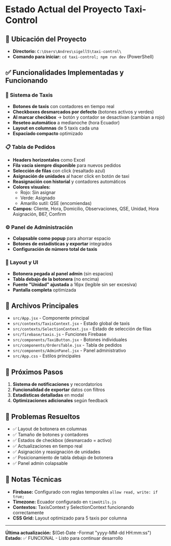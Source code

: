 # Estado Actual del Proyecto Taxi-Control

## 📍 Ubicación del Proyecto
- **Directorio:** `C:\Users\Andres\sigell5\taxi-control\`
- **Comando para iniciar:** `cd taxi-control; npm run dev` (PowerShell)

## ✅ Funcionalidades Implementadas y Funcionando

### 🚕 Sistema de Taxis
- **Botones de taxis** con contadores en tiempo real
- **Checkboxes desmarcados por defecto** (botones activos y verdes)
- **Al marcar checkbox** → botón y contador se desactivan (cambian a rojo)
- **Reseteo automático** a medianoche (hora Ecuador)
- **Layout en columnas** de 5 taxis cada una
- **Espaciado compacto** optimizado

### 📋 Tabla de Pedidos
- **Headers horizontales** como Excel
- **Fila vacía siempre disponible** para nuevos pedidos
- **Selección de filas** con click (resaltado azul)
- **Asignación de unidades** al hacer click en botón de taxi
- **Reasignación con historial** y contadores automáticos
- **Colores visuales:**
  - Rojo: Sin asignar
  - Verde: Asignado
  - Amarillo sutil: QSE (encomiendas)
- **Campos:** Cliente, Hora, Domicilio, Observaciones, QSE, Unidad, Hora Asignación, B67, Confirm

### ⚙️ Panel de Administración
- **Colapsable como popup** para ahorrar espacio
- **Botones de estadísticas y exportar** integrados
- **Configuración de número total de taxis**

### 🎨 Layout y UI
- **Botonera pegada al panel admin** (sin espacios)
- **Tabla debajo de la botonera** (no encima)
- **Fuente "Unidad" ajustada** a 16px (legible sin ser excesiva)
- **Pantalla completa** optimizada

## 🔧 Archivos Principales
- `src/App.jsx` - Componente principal
- `src/contexts/TaxisContext.jsx` - Estado global de taxis
- `src/contexts/SelectionContext.jsx` - Estado de selección de filas
- `src/firebase/taxis.js` - Funciones Firebase
- `src/components/TaxiButton.jsx` - Botones individuales
- `src/components/OrdersTable.jsx` - Tabla de pedidos
- `src/components/AdminPanel.jsx` - Panel administrativo
- `src/App.css` - Estilos principales

## 🚀 Próximos Pasos
1. **Sistema de notificaciones** y recordatorios
2. **Funcionalidad de exportar** datos con filtros
3. **Estadísticas detalladas** en modal
4. **Optimizaciones adicionales** según feedback

## 🐛 Problemas Resueltos
- ✅ Layout de botonera en columnas
- ✅ Tamaño de botones y contadores
- ✅ Estados de checkbox (desmarcado = activo)
- ✅ Actualizaciones en tiempo real
- ✅ Asignación y reasignación de unidades
- ✅ Posicionamiento de tabla debajo de botonera
- ✅ Panel admin colapsable

## 📝 Notas Técnicas
- **Firebase:** Configurado con reglas temporales `allow read, write: if true;`
- **Timezone:** Ecuador configurado en `timeUtils.js`
- **Contextos:** TaxisContext y SelectionContext funcionando correctamente
- **CSS Grid:** Layout optimizado para 5 taxis por columna

---
**Última actualización:** $(Get-Date -Format "yyyy-MM-dd HH:mm:ss")
**Estado:** ✅ FUNCIONAL - Listo para continuar desarrollo



